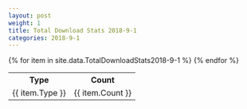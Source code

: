 ```yaml
---
layout: post
weight: 1
title: Total Download Stats 2018-9-1
categories: 2018-9-1
---
```

<table>
	<tr>
		<th>Type</th>
		<th>Count</th>
	</tr>
{% for item in site.data.TotalDownloadStats2018-9-1 %}
	<tr>
		<td>{{ item.Type }}</td>
		<td>{{ item.Count }}</td>
	</tr>
                     {% endfor %}
</table>